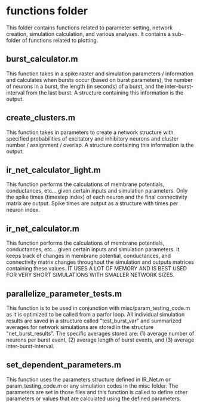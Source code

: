 # functions folder
This folder contains functions related to parameter setting, network creation, simulation calculation, and various analyses. It contains a sub-folder of functions related to plotting.

## burst_calculator.m
This function takes in a spike raster and simulation parameters / information and calculates when bursts occur (based on burst parameters), the number of neurons in a burst, the length (in seconds) of a burst, and the inter-burst-interval from the last burst. A structure containing this information is the output.

## create_clusters.m
This function takes in parameters to create a network structure with specified probabilities of excitatory and inhibitory neurons and cluster number / assignment / overlap. A structure containing this information is the output.

## ir_net_calculator_light.m
This function performs the calculations of membrane potentials, conductances, etc... given certain inputs and simulation parameters. Only the spike times (timestep index) of each neuron and the final connectivity matrix are output. Spike times are output as a structure with times per neuron index.

## ir_net_calculator.m
This function performs the calculations of membrane potentials, conductances, etc... given certain inputs and simulation parameters. It keeps track of changes in membrane potential, conductances, and connectivity matrix changes throughout the simulation and outputs matrices containing these values. IT USES A LOT OF MEMORY AND IS BEST USED FOR VERY SHORT SIMULATIONS WITH SMALLER NETWORK SIZES.

## parallelize_parameter_tests.m
This function is to be used in conjunction with misc/param_testing_code.m as it is optimized to be called from a parfor loop. All individual simulation results are saved in a structure called "test_burst_var" and summarized averages for network simulations are stored in the structure "net_burst_results". The specific averages stored are: (1) average number of neurons per burst event, (2) average length of burst events, and (3) average inter-burst-interval.

## set_dependent_parameters.m
This function uses the parameters structure defined in IR_Net.m or param_testing_code.m or any simulation codes in the misc folder. The parameters are set in those files and this function is called to define other parameters or values that are calculated using the defined parameters.